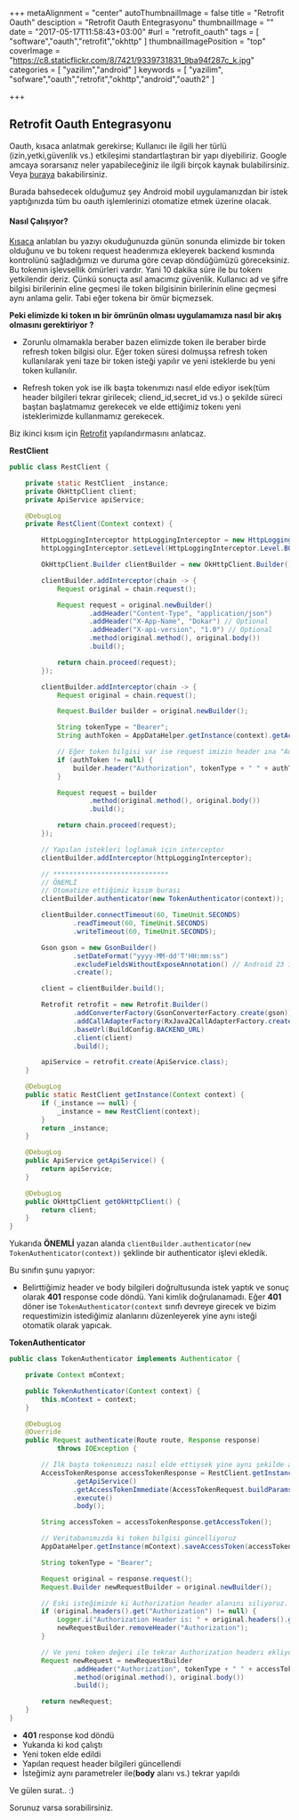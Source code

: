 +++
metaAlignment = "center"
autoThumbnailImage = false
title = "Retrofit Oauth"
desciption = "Retrofit Oauth Entegrasyonu"
thumbnailImage = ""
date = "2017-05-17T11:58:43+03:00"
#url = "retrofit_oauth"
tags = [
  "software","oauth","retrofit","okhttp"
]
thumbnailImagePosition = "top"
coverImage = "https://c8.staticflickr.com/8/7421/9339731831_9ba94f287c_k.jpg"
categories = [
  "yazilim","android"
]
keywords = [
  "yazilim",
  "sofware","oauth","retrofit","okhttp","android","oauth2"
]

+++

## Retrofit Oauth Entegrasyonu

Oauth, kısaca anlatmak gerekirse; Kullanıcı ile ilgili her türlü (izin,yetki,güvenlik vs.) etkileşimi standartlaştıran bir yapı diyebiliriz. Google amcaya sorarsanız neler yapabileceğiniz ile ilgili birçok kaynak bulabilirsiniz. Veya [buraya](https://oauth.net/) bakabilirsiniz.

Burada bahsedecek olduğumuz şey Android mobil uygulamanızdan bir istek yaptığınızda tüm bu oauth işlemlerinizi otomatize etmek üzerine olacak.

#### Nasıl Çalışıyor?

[Kısaca](http://bahadir.almaci.com/2010/02/oauth-nedir-nasil-calisir/) anlatılan bu yazıyı okuduğunuzda günün sonunda elimizde bir token olduğunu ve bu tokenı request headerımıza ekleyerek backend kısmında kontrolünü sağladığımızı ve duruma göre cevap döndüğümüzü göreceksiniz. Bu tokenın işlevsellik ömürleri vardır. Yani 10 dakika süre ile bu tokenı yetkilendir deriz. Çünkü sonuçta asıl amacımız güvenlik. Kullanıcı ad ve şifre bilgisi birilerinin eline geçmesi ile token bilgisinin birilerinin eline geçmesi aynı anlama gelir. Tabi eğer tokena bir ömür biçmezsek. 

**Peki elimizde ki token ın bir ömrünün olması uygulamamıza nasıl bir akış olmasını gerektiriyor ?**

- Zorunlu olmamakla beraber bazen elimizde token ile beraber birde refresh token bilgisi olur. Eğer token süresi dolmuşsa refresh token kullanılarak yeni taze bir token isteği yapılır ve yeni isteklerde bu yeni token kullanılır.

- Refresh token yok ise ilk başta tokenımızı nasıl elde ediyor isek(tüm header bilgileri tekrar girilecek; cliend_id,secret_id vs.) o şekilde süreci baştan başlatmamız gerekecek ve elde ettiğimiz tokenı yeni isteklerimizde kullanmamız gerekecek.

Biz ikinci kısım için [Retrofit](http://square.github.io/retrofit/) yapılandırmasını anlatıcaz.

**RestClient**

```java
public class RestClient {

    private static RestClient _instance;
    private OkHttpClient client;
    private ApiService apiService;

    @DebugLog
    private RestClient(Context context) {

        HttpLoggingInterceptor httpLoggingInterceptor = new HttpLoggingInterceptor();
        httpLoggingInterceptor.setLevel(HttpLoggingInterceptor.Level.BODY);

        OkHttpClient.Builder clientBuilder = new OkHttpClient.Builder();

        clientBuilder.addInterceptor(chain -> {
            Request original = chain.request();

            Request request = original.newBuilder()
                    .addHeader("Content-Type", "application/json")
                    .addHeader("X-App-Name", "Dokar") // Optional
                    .addHeader("X-api-version", "1.0") // Optional
                    .method(original.method(), original.body())
                    .build();

            return chain.proceed(request);
        });

        clientBuilder.addInterceptor(chain -> {
            Request original = chain.request();

            Request.Builder builder = original.newBuilder();

            String tokenType = "Bearer";
            String authToken = AppDataHelper.getInstance(context).getAccessToken(); // Veritabanından ya da SharedPreference vs. den tokenımızı çekiyoruz

            // Eğer token bilgisi var ise request imizin header ına "Authorization: Bearer tokenanahtari" şeklinde ekleme yapıyoruz.
            if (authToken != null) {
                builder.header("Authorization", tokenType + " " + authToken);
            }

            Request request = builder
                    .method(original.method(), original.body())
                    .build();

            return chain.proceed(request);
        });

        // Yapılan istekleri loglamak için interceptor
        clientBuilder.addInterceptor(httpLoggingInterceptor);

        // *****************************
        // ÖNEMLİ
        // Otomatize ettiğimiz kısım burası
        clientBuilder.authenticator(new TokenAuthenticator(context));

        clientBuilder.connectTimeout(60, TimeUnit.SECONDS)
                .readTimeout(60, TimeUnit.SECONDS)
                .writeTimeout(60, TimeUnit.SECONDS);

        Gson gson = new GsonBuilder()
                .setDateFormat("yyyy-MM-dd'T'HH:mm:ss")
                .excludeFieldsWithoutExposeAnnotation() // Android 23 için düzenleme
                .create();

        client = clientBuilder.build();

        Retrofit retrofit = new Retrofit.Builder()
                .addConverterFactory(GsonConverterFactory.create(gson))
                .addCallAdapterFactory(RxJava2CallAdapterFactory.create())
                .baseUrl(BuildConfig.BACKEND_URL)
                .client(client)
                .build();

        apiService = retrofit.create(ApiService.class);
    }

    @DebugLog
    public static RestClient getInstance(Context context) {
        if (_instance == null) {
            _instance = new RestClient(context);
        }
        return _instance;
    }

    @DebugLog
    public ApiService getApiService() {
        return apiService;
    }

    @DebugLog
    public OkHttpClient getOkHttpClient() {
        return client;
    }
}
```

Yukarıda **ÖNEMLİ** yazan alanda `clientBuilder.authenticator(new TokenAuthenticator(context))` şeklinde bir authenticator işlevi ekledik.

Bu sınıfın şunu yapıyor:

- Belirttiğimiz header ve body bilgileri doğrultusunda istek yaptık ve sonuç olarak **401** response code döndü. Yani kimlik doğrulanamadı. Eğer  **401** döner ise `TokenAuthenticator(context` sınıfı devreye girecek ve bizim requestimizin istediğimiz alanlarını düzenleyerek yine aynı isteği otomatik olarak yapıcak.

**TokenAuthenticator**
```java
public class TokenAuthenticator implements Authenticator {

    private Context mContext;

    public TokenAuthenticator(Context context) {
        this.mContext = context;
    }

    @DebugLog
    @Override
    public Request authenticate(Route route, Response response)
            throws IOException {

        // İlk başta tokenımızı nasıl elde ettiysek yine aynı şekilde ama senkron şekilde elde ediyoruz.
        AccessTokenResponse accessTokenResponse = RestClient.getInstance(mContext)
                .getApiService()
                .getAccessTokenImmediate(AccessTokenRequest.buildParams())
                .execute()
                .body();

        String accessToken = accessTokenResponse.getAccessToken();

        // Veritabanımızda ki token bilgisi güncelliyoruz
        AppDataHelper.getInstance(mContext).saveAccessToken(accessToken);

        String tokenType = "Bearer";

        Request original = response.request();
        Request.Builder newRequestBuilder = original.newBuilder();

        // Eski isteğimizde ki Authorization header alanını siliyoruz. Eğer silmezsek birden fazla aynı keye sahip header alanımız olur.
        if (original.headers().get("Authorization") != null) {
            Logger.i("Authorization Header is: " + original.headers().get("Authorization"));
            newRequestBuilder.removeHeader("Authorization");
        }

        // Ve yeni token değeri ile tekrar Authorization headerı ekliyoruz.
        Request newRequest = newRequestBuilder
                .addHeader("Authorization", tokenType + " " + accessToken)
                .method(original.method(), original.body())
                .build();

        return newRequest;
    }
}

```

- **401** response kod döndü
- Yukarıda ki kod çalıştı
- Yeni token elde edildi
- Yapılan request header bilgileri güncellendi
- İsteğimiz aynı parametreler ile(**body** alanı vs.) tekrar yapıldı

Ve gülen surat..
:)

Sorunuz varsa sorabilirsiniz.






